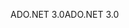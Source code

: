 <span data-ttu-id="7e102-101">ADO.NET 3.0</span><span class="sxs-lookup"><span data-stu-id="7e102-101">ADO.NET 3.0</span></span>